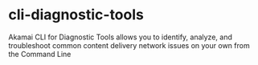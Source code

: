 # cli-diagnostic-tools
Akamai CLI for Diagnostic Tools allows you to identify, analyze, and troubleshoot common content delivery network issues on your own from the Command Line
